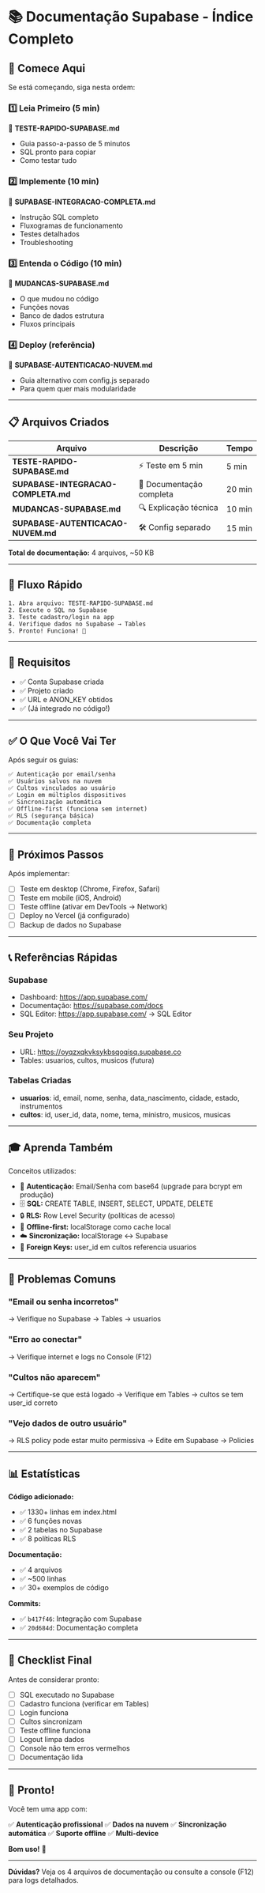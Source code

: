 # 📚 Documentação Supabase - Índice Completo

## 🎯 Comece Aqui

Se está começando, siga nesta ordem:

### 1️⃣ **Leia Primeiro** (5 min)
📄 **TESTE-RAPIDO-SUPABASE.md**
- Guia passo-a-passo de 5 minutos
- SQL pronto para copiar
- Como testar tudo

### 2️⃣ **Implemente** (10 min)
📄 **SUPABASE-INTEGRACAO-COMPLETA.md**
- Instrução SQL completo
- Fluxogramas de funcionamento
- Testes detalhados
- Troubleshooting

### 3️⃣ **Entenda o Código** (10 min)
📄 **MUDANCAS-SUPABASE.md**
- O que mudou no código
- Funções novas
- Banco de dados estrutura
- Fluxos principais

### 4️⃣ **Deploy** (referência)
📄 **SUPABASE-AUTENTICACAO-NUVEM.md**
- Guia alternativo com config.js separado
- Para quem quer mais modularidade

---

## 📋 Arquivos Criados

| Arquivo | Descrição | Tempo |
|---------|-----------|-------|
| **TESTE-RAPIDO-SUPABASE.md** | ⚡ Teste em 5 min | 5 min |
| **SUPABASE-INTEGRACAO-COMPLETA.md** | 📖 Documentação completa | 20 min |
| **MUDANCAS-SUPABASE.md** | 🔍 Explicação técnica | 10 min |
| **SUPABASE-AUTENTICACAO-NUVEM.md** | 🛠️ Config separado | 15 min |

**Total de documentação:** 4 arquivos, ~50 KB

---

## 🚀 Fluxo Rápido

```
1. Abra arquivo: TESTE-RAPIDO-SUPABASE.md
2. Execute o SQL no Supabase
3. Teste cadastro/login na app
4. Verifique dados no Supabase → Tables
5. Pronto! Funciona! 🎉
```

---

## 🔧 Requisitos

- ✅ Conta Supabase criada
- ✅ Projeto criado
- ✅ URL e ANON_KEY obtidos
- ✅ (Já integrado no código!)

---

## ✅ O Que Você Vai Ter

Após seguir os guias:

```
✅ Autenticação por email/senha
✅ Usuários salvos na nuvem
✅ Cultos vinculados ao usuário
✅ Login em múltiplos dispositivos
✅ Sincronização automática
✅ Offline-first (funciona sem internet)
✅ RLS (segurança básica)
✅ Documentação completa
```

---

## 🎯 Próximos Passos

Após implementar:

- [ ] Teste em desktop (Chrome, Firefox, Safari)
- [ ] Teste em mobile (iOS, Android)
- [ ] Teste offline (ativar em DevTools → Network)
- [ ] Deploy no Vercel (já configurado)
- [ ] Backup de dados no Supabase

---

## 📞 Referências Rápidas

### Supabase
- Dashboard: https://app.supabase.com/
- Documentação: https://supabase.com/docs
- SQL Editor: https://app.supabase.com/ → SQL Editor

### Seu Projeto
- URL: https://oyqzxqkvksykbsqoqisq.supabase.co
- Tables: usuarios, cultos, musicos (futura)

### Tabelas Criadas
- **usuarios**: id, email, nome, senha, data_nascimento, cidade, estado, instrumentos
- **cultos**: id, user_id, data, nome, tema, ministro, musicos, musicas

---

## 🎓 Aprenda Também

Conceitos utilizados:

- 🔐 **Autenticação:** Email/Senha com base64 (upgrade para bcrypt em produção)
- 🗄️ **SQL:** CREATE TABLE, INSERT, SELECT, UPDATE, DELETE
- 🔒 **RLS:** Row Level Security (políticas de acesso)
- 📱 **Offline-first:** localStorage como cache local
- ☁️ **Sincronização:** localStorage ↔️ Supabase
- 🔗 **Foreign Keys:** user_id em cultos referencia usuarios

---

## 🐛 Problemas Comuns

### "Email ou senha incorretos"
→ Verifique no Supabase → Tables → usuarios

### "Erro ao conectar"
→ Verifique internet e logs no Console (F12)

### "Cultos não aparecem"
→ Certifique-se que está logado
→ Verifique em Tables → cultos se tem user_id correto

### "Vejo dados de outro usuário"
→ RLS policy pode estar muito permissiva
→ Edite em Supabase → Policies

---

## 📊 Estatísticas

**Código adicionado:**
- ✅ 1330+ linhas em index.html
- ✅ 6 funções novas
- ✅ 2 tabelas no Supabase
- ✅ 8 políticas RLS

**Documentação:**
- ✅ 4 arquivos
- ✅ ~500 linhas
- ✅ 30+ exemplos de código

**Commits:**
- ✅ `b417f46`: Integração com Supabase
- ✅ `20d684d`: Documentação completa

---

## 🎯 Checklist Final

Antes de considerar pronto:

- [ ] SQL executado no Supabase
- [ ] Cadastro funciona (verificar em Tables)
- [ ] Login funciona
- [ ] Cultos sincronizam
- [ ] Teste offline funciona
- [ ] Logout limpa dados
- [ ] Console não tem erros vermelhos
- [ ] Documentação lida

---

## 🚀 Pronto!

Você tem uma app com:

✅ **Autenticação profissional**
✅ **Dados na nuvem**
✅ **Sincronização automática**
✅ **Suporte offline**
✅ **Multi-device**

**Bom uso!** 🎉

---

**Dúvidas?** Veja os 4 arquivos de documentação ou consulte a console (F12) para logs detalhados.
